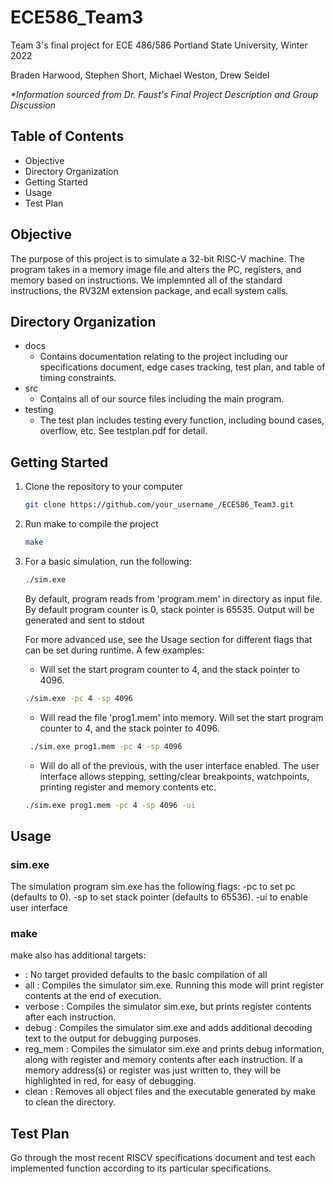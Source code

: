 # ECE586_Team3
Team 3's final project for ECE 486/586
Portland State University, Winter 2022

Braden Harwood, Stephen Short, Michael Weston, Drew Seidel

*\*Information sourced from Dr. Faust's Final Project Description and Group Discussion*
## Table of Contents
- Objective
- Directory Organization
- Getting Started
- Usage
- Test Plan

## Objective
The purpose of this project is to simulate a 32-bit RISC-V machine. The program takes in a memory image file and alters the PC, registers, and memory based on instructions. We implemnted all of the standard instructions, the RV32M extension package, and ecall system calls. 

## Directory Organization
- docs
  - Contains documentation relating to the project including our specifications document, edge cases tracking, test plan, and table of timing constraints.
- src
  - Contains all of our source files including the main program.
- testing
  - The test plan includes testing every function, including bound cases, overflow, etc. See testplan.pdf for detail. 

## Getting Started
1. Clone the repository to your computer
   ```sh
   git clone https://github.com/your_username_/ECE586_Team3.git
   ```
2. Run make to compile the project
   ```sh
   make
   ```
3. For a basic simulation, run the following:
   ```sh
   ./sim.exe 
   ```
   By default, program reads from 'program.mem' in directory as input file. By default program counter is 0, stack pointer is 65535. Output will be generated and sent to stdout
   
   For more advanced use, see the Usage section for different flags that can be set during runtime.
   A few examples:
   
   - Will set the start program counter to 4, and the stack pointer to 4096.
   ```sh
   ./sim.exe -pc 4 -sp 4096
   ```
   
   - Will read the file 'prog1.mem' into memory. Will set the start program counter to 4, and the stack pointer to 4096.
   ```sh
    ./sim.exe prog1.mem -pc 4 -sp 4096
   ```
 
   - Will do all of the previous, with the user interface enabled. The user interface allows stepping, setting/clear breakpoints, watchpoints, printing register and memory contents etc. 
   ```sh
   ./sim.exe prog1.mem -pc 4 -sp 4096 -ui
   ```
 <!---  
   - Will run the simulator as described above with the optimized policy and will also print out statistics on reads, writes, and instruction fetches at the end of the output.
   ```sh
   ./sim.exe -stat -opt testing/traces/trace.txt
   ```
  --> 
   
## Usage
### sim.exe
The simulation program sim.exe has the following flags: -pc to set pc (defaults to 0). -sp to set stack pointer (defaults to 65536). -ui to enable user interface


### make
make also has additional targets:
- <none>    : No target provided defaults to the basic compilation of all
- all        : Compiles the simulator sim.exe. Running this mode will print register contents at the end of execution.
- verbose    : Compiles the simulator sim.exe, but prints register contents after each instruction. 
- debug      : Compiles the simulator sim.exe and adds additional decoding text to the output for debugging purposes.
- reg_mem    : Compiles the simulator sim.exe and prints debug information, along with register and memory contents after each instruction. If a memory address(s) or register was just written to, they will be highlighted in red, for easy of debugging. 
- clean      : Removes all object files and the executable generated by make to clean the directory.

## Test Plan
Go through the most recent RISCV specifications document and test each implemented function according to its particular specifications.
